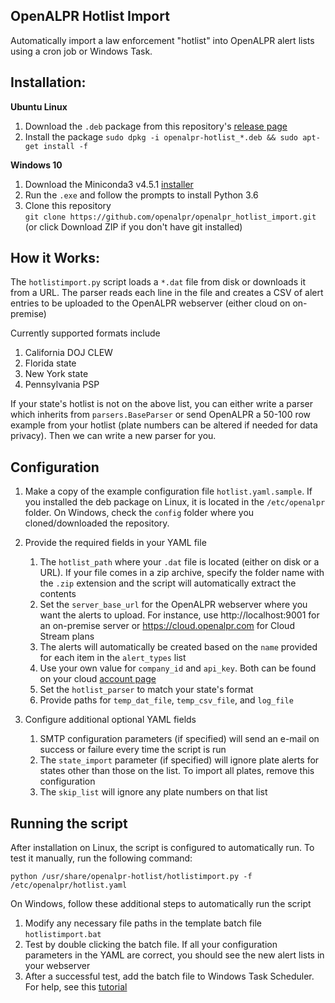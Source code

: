 OpenALPR Hotlist Import
----------------------------

Automatically import a law enforcement "hotlist" into 
OpenALPR alert lists using a cron job or Windows Task.

Installation:
--------------

**Ubuntu Linux**

1. Download the `.deb` package from this repository's 
[release page](https://github.com/openalpr/openalpr_hotlist_import/releases)
2. Install the package 
`sudo dpkg -i openalpr-hotlist_*.deb && sudo apt-get install -f`

**Windows 10**

1. Download the Miniconda3 v4.5.1 
[installer](https://repo.anaconda.com/miniconda/Miniconda3-4.5.1-Windows-x86_64.exe)
2. Run the `.exe` and follow the prompts to install Python 3.6
3. Clone this repository  
`git clone https://github.com/openalpr/openalpr_hotlist_import.git` (or 
click Download ZIP if you don't have git installed)

How it Works:
--------------

The `hotlistimport.py` script loads a `*.dat` file from disk or 
downloads it from a URL. The parser reads each line in the file and 
creates a CSV of alert entries to be uploaded to the OpenALPR webserver 
(either cloud on on-premise)

Currently supported formats include

1. California DOJ CLEW
2. Florida state
3. New York state
4. Pennsylvania PSP

If your state's hotlist is not on the above list, you can either write
a parser which inherits from `parsers.BaseParser` or send OpenALPR a 
50-100 row example from your hotlist (plate numbers can be altered if 
needed for data privacy). Then we can write a new parser for you.

Configuration
---------------

1. Make a copy of the example configuration file `hotlist.yaml.sample`. 
If you installed the deb package on Linux, it is located in the
`/etc/openalpr` folder. On Windows, check the `config` folder where you 
cloned/downloaded the repository. 
2. Provide the required fields in your YAML file 

    1. The `hotlist_path` where your `.dat` file is located (either 
on disk or a URL). If your file comes in a zip archive, specify 
 the folder name with the `.zip` extension and the script will 
 automatically extract the contents 
    2. Set the `server_base_url` for the OpenALPR webserver where you want the 
 alerts to upload. For instance, use http://localhost:9001 for an 
 on-premise server or https://cloud.openalpr.com for Cloud Stream plans
    3. The alerts will automatically be created based on the `name` provided 
 for each item in the `alert_types` list 
    4. Use your own value for `company_id` and `api_key`. Both can be found 
 on your cloud [account page](https://cloud.openalpr.com/account/my_account) 
    5. Set the `hotlist_parser` to match your state's format
    6. Provide paths for `temp_dat_file`, `temp_csv_file`, and `log_file`

3.  Configure additional optional YAML fields

    1. SMTP configuration parameters (if specified) will send an e-mail 
 on success or failure every time the script is run
    2. The `state_import` parameter (if specified) will ignore plate alerts 
 for states other than those on the list.  To import all plates, remove 
 this configuration
    3. The `skip_list` will ignore any plate numbers on that list

Running the script
--------------------

After installation on Linux, the script is configured to automatically 
run. To test it manually, run the following command:

    python /usr/share/openalpr-hotlist/hotlistimport.py -f /etc/openalpr/hotlist.yaml

On Windows, follow these additional steps to automatically run the script

1. Modify any necessary file paths in the template batch file `hotlistimport.bat`
2. Test by double clicking the batch file. If all your configuration 
parameters in the YAML are correct, you should see the new alert lists 
in your webserver
3. After a successful test, add the batch file to Windows Task Scheduler.
For help, see this [tutorial](https://www.thewindowsclub.com/how-to-schedule-batch-file-run-automatically-windows-7)
